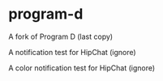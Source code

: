 program-d
=========

A fork of Program D (last copy)

A notification test for HipChat (ignore)

A color notification test for HipChat (ignore)
